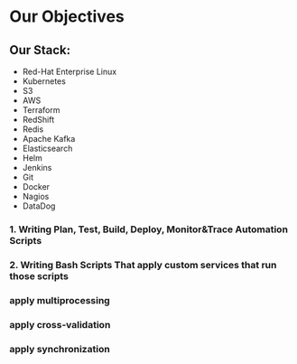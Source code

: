 # Our Objectives

## Our Stack: 
- Red-Hat Enterprise Linux
- Kubernetes
- S3
- AWS
- Terraform
- RedShift
- Redis
- Apache Kafka
- Elasticsearch
- Helm
- Jenkins
- Git
- Docker
- Nagios
- DataDog

### 1. Writing Plan, Test, Build, Deploy, Monitor&Trace Automation Scripts
### 2. Writing Bash Scripts That apply custom services that run those scripts
### apply multiprocessing
### apply cross-validation
### apply synchronization



